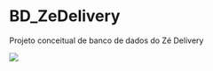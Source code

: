 # BD_ZeDelivery
Projeto conceitual de banco de dados do Zé Delivery

<img src="https://github.com/ThiagoXavierCP/BD_ZeDelivery/blob/main/ZéDelivery.png"/>
